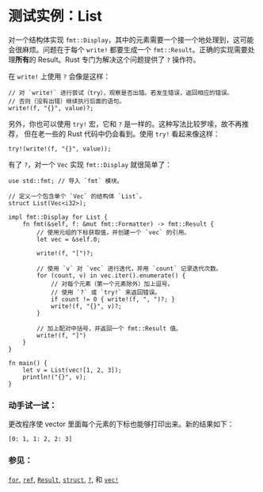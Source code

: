 # 测试实例：List

对一个结构体实现 `fmt::Display`，其中的元素需要一个接一个地处理到，这可能会很麻烦。问题在于每个 `write!` 都要生成一个 `fmt::Result`。正确的实现需要处理**所有**的 Result。Rust 专门为解决这个问题提供了 `?` 操作符。

在 `write!` 上使用 `?` 会像是这样：

```rust,ignore
// 对 `write!` 进行尝试（try），观察是否出错。若发生错误，返回相应的错误。
// 否则（没有出错）继续执行后面的语句。
write!(f, "{}", value)?;
```

另外，你也可以使用 `try!` 宏，它和 `?` 是一样的。这种写法比较罗嗦，故不再推荐，
但在老一些的 Rust 代码中仍会看到。使用 `try!` 看起来像这样：

```rust,ignore
try!(write!(f, "{}", value));
```

有了 `?`，对一个 `Vec` 实现 `fmt::Display` 就很简单了：

```rust,editable
use std::fmt; // 导入 `fmt` 模块。

// 定义一个包含单个 `Vec` 的结构体 `List`。
struct List(Vec<i32>);

impl fmt::Display for List {
    fn fmt(&self, f: &mut fmt::Formatter) -> fmt::Result {
        // 使用元组的下标获取值，并创建一个 `vec` 的引用。
        let vec = &self.0;

        write!(f, "[")?;

        // 使用 `v` 对 `vec` 进行迭代，并用 `count` 记录迭代次数。
        for (count, v) in vec.iter().enumerate() {
            // 对每个元素（第一个元素除外）加上逗号。
            // 使用 `?` 或 `try!` 来返回错误。
            if count != 0 { write!(f, ", ")?; }
            write!(f, "{}", v)?;
        }

        // 加上配对中括号，并返回一个 fmt::Result 值。
        write!(f, "]")
    }
}

fn main() {
    let v = List(vec![1, 2, 3]);
    println!("{}", v);
}
```

### 动手试一试：

更改程序使 vector 里面每个元素的下标也能够打印出来。新的结果如下：

```rust,ignore
[0: 1, 1: 2, 2: 3]
```

### 参见：

[`for`][for], [`ref`][ref], [`Result`][result], [`struct`][struct],
[`?`][q_mark], 和 [`vec!`][vec]

[for]: ../../../flow_control/for.md
[result]: ../../../std/result.md
[ref]: ../../../scope/borrow/ref.md
[struct]: ../../../custom_types/structs.md
[q_mark]: ../../../std/result/question_mark.md
[vec]: ../../../std/vec.md
